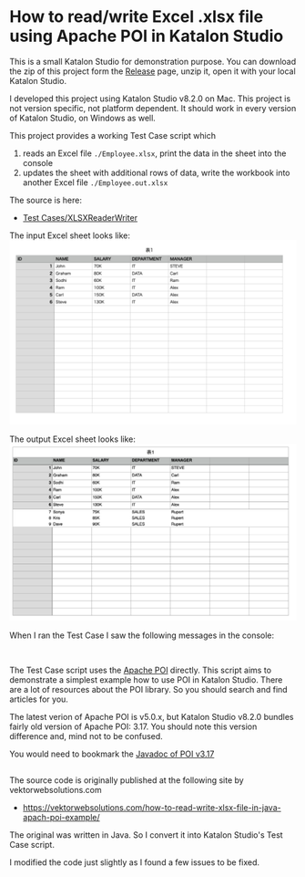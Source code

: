 # How to read/write Excel .xlsx file using Apache POI in Katalon Studio

This is a small Katalon Studio for demonstration purpose. You can download the zip of this project form the [Release]() page, unzip it, open it with your local Katalon Studio.

I developed this project using Katalon Studio v8.2.0 on Mac. This project is not version specific, not platform dependent. It should work in every version of Katalon Studio, on Windows as well.

This project provides a working Test Case script which 
1. reads an Excel file `./Employee.xlsx`, print the data in the sheet into the console
2. updates the sheet with additional rows of data, write the workbook into another Excel file `./Employee.out.xlsx`

The source is here:
- [Test Cases/XLSXReaderWriter](Scripts/XLSXReaderWriter/Script1642118878582.groovy)


The input Excel sheet looks like: ![input](docs/images/input.png)

The output Excel sheet looks like: ![output](docs/images/output.png)

When I ran the Test Case I saw the following messages in the console:

```

```

## 

The Test Case script uses the [Apache POI](https://poi.apache.org/) directly. This script aims to demonstrate a simplest example how to use POI in Katalon Studio. There are a lot of resources about the POI library. So you should search and find articles for you.

The latest verion of Apache POI is v5.0.x, but Katalon Studio v8.2.0 bundles fairly old version of Apache POI: 3.17. You should note this version difference and, mind not to be confused.

You would need to bookmark the [Javadoc of POI v3.17](https://poi.apache.org/apidocs/3.17/)

## 

The source code is originally published at the following site by vektorwebsolutions.com
- https://vektorwebsolutions.com/how-to-read-write-xlsx-file-in-java-apach-poi-example/

The original was written in Java. So I convert it into Katalon Studio's Test Case script.

I modified the code just slightly as I found a few issues to be fixed.
